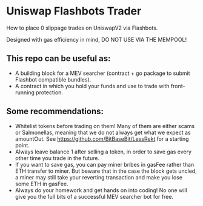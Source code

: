 # Uniswap Flashbots Trader

How to place 0 slippage trades on UniswapV2 via Flashbots.

Designed with gas efficiency in mind, DO NOT USE VIA THE MEMPOOL!

## This repo can be useful as:
- A building block for a MEV searcher (contract + go package to submit Flashbot compatible bundles).
- A contract in which you hold your funds and use to trade with front-running protection.

## Some recommendations:

- Whitelist tokens before trading on them! Many of them are either scams or Salmonellas, meaning that we do not always get what we expect as amountOut. See https://github.com/BitBaseBit/LessRekt for a starting point.
- Always leave balance 1 after selling a token, in order to save gas every other time you trade in the future.
- If you want to save gas, you can pay miner bribes in gasFee rather than ETH transfer to miner. But beware that in the case the block gets uncled, a miner may still take your reverting transaction and make you lose some ETH in gasFee.
- Always do your homework and get hands on into coding! No one will give you the full bits of a successful MEV searcher bot for free.
